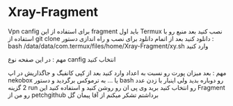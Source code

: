 # Xray-Fragment
Vpn canfig
برای استفاده از این fragment باید اول Termux نصب کنید
بعد منبع رو با استفاده از git clone دانلود کنید
بعد از اتمام دانلود برای نصب و راه اندازی دستور :
bash /data/data/com.termux/files/home/Xray-Fragment/xy.sh
وارد کنید


مهم : در این صفحه نوع canfig انتخاب کنید 
    
    
مهم : بعد میزان پورت رو نسبت به اعداد وارد کنید
    بعد از کپی کانفیگ و جاگذاریش در اپ nekobox یا ... به ترموکس برگردید و دستور bash رو دوباره بدید ولی اینبار با زدن عدد 2 گزینه run رو انتخاب کنید
    برید وی پی ان رو روشن کنید و استفاده کنید
    این Fragment رو من از petchgithub برداشتم تشکر میکنم از آقا پیمان گل
